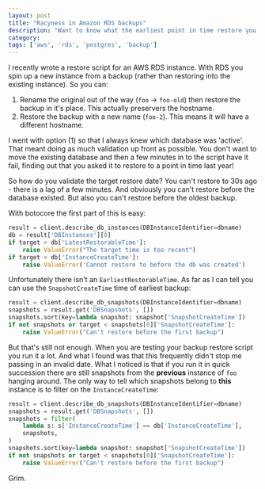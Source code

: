 ```yaml
---
layout: post
title: "Racyness in Amazon RDS backups"
description: "Want to know what the earliest point in time restore you can do is? It's not straightforward."
category:
tags: ['aws', 'rds', 'postgres', 'backup']
---
```

I recently wrote a restore script for an AWS RDS instance. With RDS you spin up a new instance from a backup (rather than restoring into the existing instance). So you can:

 1. Rename the original out of the way (`foo` -> `foo-old`) then restore the backup in it's place. This actually preservers the hostname.
 2. Restore the backup with a new name (`foo-2`). This means it will have a different hostname.

I went with option (1) so that I always knew which database was 'active'. That meant doing as much validation up front as possible. You don't want to move the existing database and then a few minutes in to the script have it fail, finding out that you asked it to restore to a point in time last year!

So how do you validate the target restore date? You can't restore to 30s ago - there is a lag of a few minutes. And obviously you can't restore before the database existed. But also you can't restore before the oldest backup.

With botocore the first part of this is easy:

```python
result = client.describe_db_instances(DBInstanceIdentifier=dbname)
db = result['DBInstances'][0]
if target > db['LatestRestorableTime']:
    raise ValueError("The target time is too recent")
if target < db['InstanceCreateTime']:
    raise ValueError('Cannot restore to before the db was created')
```

Unfortunately there isn't an `EarliestRestorableTime`. As far as I can tell you can use the `SnapshotCreateTime` time of earliest backup:

```python
result = client.describe_db_snapshots(DBInstanceIdentifier=dbname)
snapshots = result.get('DBSnapshots', [])
snapshots.sort(key=lambda snapshot: snapshot['SnapshotCreateTime'])
if not snapshots or target < snapshots[0]['SnapshotCreateTime']:
    raise ValueError("Can't restore before the first backup")
```

But that's still not enough. When you are testing your backup restore script you run it a lot. And what I found was that this frequently didn't stop me passing in an invalid date. What I noticed is that if you run it in quick succession there are still snapshots from the **previous** instance of `foo` hanging around. The only way to tell which snapshots belong to **this** instance is to filter on the `InstanceCreateTime`:

```python
result = client.describe_db_snapshots(DBInstanceIdentifier=dbname)
snapshots = result.get('DBSnapshots', [])
snapshots = filter(
    lambda s: s['InstanceCreateTime'] == db['InstanceCreateTime'],
    snapshots,
)
snapshots.sort(key=lambda snapshot: snapshot['SnapshotCreateTime'])
if not snapshots or target < snapshots[0]['SnapshotCreateTime']:
    raise ValueError("Can't restore before the first backup")
```

Grim.
